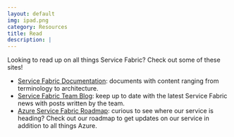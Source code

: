```yaml
---
layout: default
img: ipad.png
category: Resources
title: Read
description: |
---
```

  Looking to read up on all things Service Fabric? Check out some of these sites!
- [Service Fabric Documentation](https://docs.microsoft.com/en-us/azure/service-fabric/): documents with content ranging from terminology to architecture.
- [Service Fabric Team Blog](https://blogs.msdn.microsoft.com/azureservicefabric/?orderby=date): keep up to date with the latest Service Fabric news with posts written by the team.
- [Azure Service Fabric Roadmap](https://azure.microsoft.com/en-us/roadmap/?query=service+fabric/): curious to see where our service is heading? Check out our roadmap to get updates on our service in addition to all things Azure.
